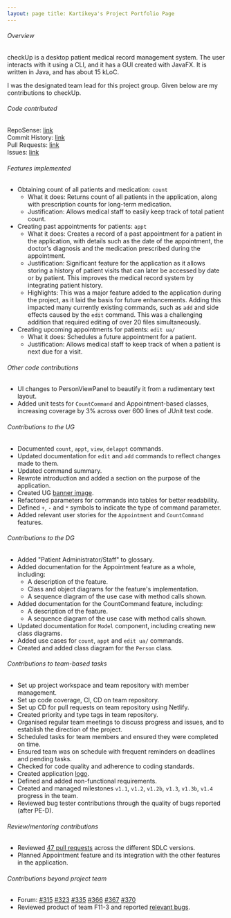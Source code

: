 ```yaml
---
layout: page title: Kartikeya's Project Portfolio Page
---
```


###### Overview

checkUp is a desktop patient medical record management system. The user interacts with it using a CLI, and it has a GUI
created with JavaFX. It is written in Java, and has about 15 kLoC.

I was the designated team lead for this project group. Given below are my contributions to checkUp.

###### Code contributed

RepoSense: [link](https://nus-cs2103-ay2223s1.github.io/tp-dashboard/?search=kxrt&breakdown=true) <br>
Commit History: [link](https://github.com/AY2223S1-CS2103T-W16-3/tp/commits?author=kxrt) <br>
Pull Requests: [link](https://github.com/AY2223S1-CS2103T-W16-3/tp/pulls?q=is%3Apr+author%3Akxrt) <br>
Issues: [link](https://github.com/AY2223S1-CS2103T-W16-3/tp/issues?q=is%3Aissue+assignee%3Akxrt)

###### Features implemented

- Obtaining count of all patients and medication: `count`
    - What it does: Returns count of all patients in the application, along with prescription counts for long-term
      medication.
    - Justification: Allows medical staff to easily keep track of total patient count.
- Creating past appointments for patients: `appt`
    - What it does: Creates a record of a past appointment for a patient in the application, with details such as the
      date of the appointment, the doctor's diagnosis and the medication prescribed during the appointment.
    - Justification: Significant feature for the application as it allows storing a history of patient visits that can
      later be accessed by date or by patient. This improves the medical record system by integrating patient history.
    - Highlights: This was a major feature added to the application during the project, as it laid the basis for future
      enhancements. Adding this impacted many currently existing commands, such as `add` and side effects caused by the
      `edit` command. This was a challenging addition that required editing of over 20 files simultaneously.
- Creating upcoming appointments for patients: `edit ua/`
    - What it does: Schedules a future appointment for a patient.
    - Justification: Allows medical staff to keep track of when a patient is next due for a visit.

###### Other code contributions

- UI changes to PersonViewPanel to beautify it from a rudimentary text layout.
- Added unit tests for `CountCommand` and Appointment-based classes, increasing coverage by 3% across over 600 lines of
  JUnit test code.

###### Contributions to the UG

- Documented `count`, `appt`, `view`, `delappt` commands.
- Updated documentation for `edit` and `add` commands to reflect changes made to them.
- Updated command summary.
- Rewrote introduction and added a section on the purpose of the application.
- Created UG [banner image](../images/ug-images/editCommand/checkUp_banner.png).
- Refactored parameters for commands into tables for better readability.
- Defined `+`, `-` and `*` symbols to indicate the type of command parameter.
- Added relevant user stories for the `Appointment` and `CountCommand` features.

###### Contributions to the DG

- Added "Patient Administrator/Staff" to glossary.
- Added documentation for the Appointment feature as a whole, including:
    - A description of the feature.
    - Class and object diagrams for the feature's implementation.
    - A sequence diagram of the use case with method calls shown.
- Added documentation for the CountCommand feature, including:
    - A description of the feature.
    - A sequence diagram of the use case with method calls shown.
- Updated documentation for `Model` component, including creating new class diagrams.
- Added use cases for `count`, `appt` and `edit ua/` commands.
- Created and added class diagram for the `Person` class.

###### Contributions to team-based tasks

- Set up project workspace and team repository with member management.
- Set up code coverage, CI, CD on team repository.
- Set up CD for pull requests on team repository using Netlify.
- Created priority and type tags in team repository.
- Organised regular team meetings to discuss progress and issues, and to establish the direction of the project.
- Scheduled tasks for team members and ensured they were completed on time.
- Ensured team was on schedule with frequent reminders on deadlines and pending tasks.
- Checked for code quality and adherence to coding standards.
- Created application [logo](../images/checkUp_512.png).
- Defined and added non-functional requirements.
- Created and managed milestones `v1.1`, `v1.2`, `v1.2b`, `v1.3`, `v1.3b`, `v1.4` progress in the team.
- Reviewed bug tester contributions through the quality of bugs reported (after PE-D).

###### Review/mentoring contributions

- Reviewed [47 pull requests](https://github.com/AY2223S1-CS2103T-W16-3/tp/pulls?page=1&q=is%3Apr+reviewed-by%3Akxrt)
  across the different SDLC versions.
- Planned Appointment feature and its integration with the other features in the application.

###### Contributions beyond project team

- Forum:
  [#315](https://github.com/nus-cs2103-AY2223S1/forum/issues/315#issuecomment-1263175854)
  [#323](https://github.com/nus-cs2103-AY2223S1/forum/issues/323#issuecomment-1265182783)
  [#335](https://github.com/nus-cs2103-AY2223S1/forum/issues/335#issuecomment-1272447673)
  [#366](https://github.com/nus-cs2103-AY2223S1/forum/issues/366)
  [#367](https://github.com/nus-cs2103-AY2223S1/forum/issues/367#issuecomment-1287829837)
  [#370](https://github.com/nus-cs2103-AY2223S1/forum/issues/370#issuecomment-1288053235)
- Reviewed product of team F11-3 and
  reported [relevant bugs](https://github.com/AY2223S1-CS2103T-F11-3/tp/issues?q=is%3Aissue+kxrt).

